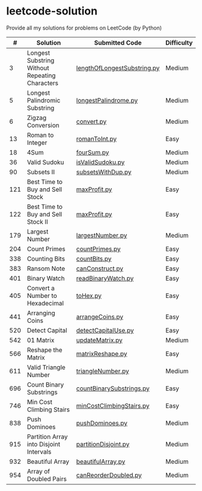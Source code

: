# leetcode-solution
Provide all my solutions for problems on LeetCode (by Python)

|#    |Solution            |Submitted Code  |Difficulty |
|---  |---                 |---             |---        |
|3|Longest Substring Without Repeating Characters|[lengthOfLongestSubstring.py](https://github.com/Hi-dlwlrma/leetcode-solution/blob/main/solutions/python/LongestSubstringWithoutRepeatingCharacters/lengthOfLongestSubstring.py)|Medium|
|5|Longest Palindromic Substring|[longestPalindrome.py](https://github.com/Hi-dlwlrma/leetcode-solution/blob/main/solutions/python/LongestPalindromicSubstring/longestPalindrome.py)|Medium|
|6|Zigzag Conversion|[convert.py](https://github.com/Hi-dlwlrma/leetcode-solution/blob/main/solutions/python/ZigZagConversion/convert.py)|Medium|
|13|Roman to Integer|[romanToInt.py](https://github.com/Hi-dlwlrma/leetcode-solution/blob/main/solutions/python/RomantoInteger/romanToInt.py)|Easy|
|18|4Sum|[fourSum.py](https://github.com/Hi-dlwlrma/leetcode-solution/blob/main/solutions/python/4Sum/fourSum.py)|Medium|
|36|Valid Sudoku|[isValidSudoku.py](https://github.com/Hi-dlwlrma/leetcode-solution/blob/main/solutions/python/ValidSudoku/isValidSudoku.py)|Medium|
|90|Subsets II|[subsetsWithDup.py](https://github.com/Hi-dlwlrma/leetcode-solution/blob/main/solutions/python/SubsetsII/subsetsWithDup.py)|Medium|
|121|Best Time to Buy and Sell Stock|[maxProfit.py](https://github.com/Hi-dlwlrma/leetcode-solution/blob/main/solutions/python/BestTimetoBuyandSellStock/maxProfit.py)|Easy|
|122|Best Time to Buy and Sell Stock II|[maxProfit.py](https://github.com/Hi-dlwlrma/leetcode-solution/blob/main/solutions/python/BestTimetoBuyandSellStockII/maxProfit.py)|Easy|
|179|Largest Number|[largestNumber.py](https://github.com/Hi-dlwlrma/leetcode-solution/blob/main/solutions/python/LargestNumber/largestNumber.py)|Medium|
|204|Count Primes|[countPrimes.py](https://github.com/Hi-dlwlrma/leetcode-solution/blob/main/solutions/python/CountPrimes/countPrimes.py)|Easy|
|338|Counting Bits|[countBits.py](https://github.com/Hi-dlwlrma/leetcode-solution/blob/main/solutions/python/CountingBits/countBits.py)|Easy|
|383|Ransom Note|[canConstruct.py](https://github.com/Hi-dlwlrma/leetcode-solution/blob/main/solutions/python/RansomNote/canConstruct.py)|Easy|
|401|Binary Watch|[readBinaryWatch.py](https://github.com/Hi-dlwlrma/leetcode-solution/blob/main/solutions/python/BinaryWatch/readBinaryWatch.py)|Easy|
|405|Convert a Number to Hexadecimal|[toHex.py](https://github.com/Hi-dlwlrma/leetcode-solution/blob/main/solutions/python/ConvertaNumbertoHexadecimal/toHex.py)|Easy|
|441|Arranging Coins|[arrangeCoins.py](https://github.com/Hi-dlwlrma/leetcode-solution/blob/main/solutions/python/ArrangingCoins/arrangeCoins.py)|Easy|
|520|Detect Capital|[detectCapitalUse.py](https://github.com/Hi-dlwlrma/leetcode-solution/blob/main/solutions/python/DetectCapital/detectCapitalUse.py)|Easy|
|542|01 Matrix|[updateMatrix.py](https://github.com/Hi-dlwlrma/leetcode-solution/blob/main/solutions/python/01Matrix/updateMatrix.py)|Medium|
|566|Reshape the Matrix|[matrixReshape.py](https://github.com/Hi-dlwlrma/leetcode-solution/blob/main/solutions/python/ReshapetheMatrix/matrixReshape.py)|Easy|
|611|Valid Triangle Number|[triangleNumber.py](https://github.com/Hi-dlwlrma/leetcode-solution/blob/main/solutions/python/ValidTriangleNumber/triangleNumber.py)|Medium|
|696|Count Binary Substrings|[countBinarySubstrings.py](https://github.com/Hi-dlwlrma/leetcode-solution/blob/main/solutions/python/CountBinarySubstrings/countBinarySubstrings.py)|Easy|
|746|Min Cost Climbing Stairs|[minCostClimbingStairs.py](https://github.com/Hi-dlwlrma/leetcode-solution/blob/main/solutions/python/MinCostClimbingStairs/minCostClimbingStairs.py)|Easy|
|838|Push Dominoes|[pushDominoes.py](https://github.com/Hi-dlwlrma/leetcode-solution/blob/main/solutions/python/PushDominoes/pushDominoes.py)|Medium|
|915|Partition Array into Disjoint Intervals|[partitionDisjoint.py](https://github.com/Hi-dlwlrma/leetcode-solution/blob/main/solutions/python/PartitionArrayintoDisjointIntervals/partitionDisjoint.py)|Medium|
|932|Beautiful Array|[beautifulArray.py](https://github.com/Hi-dlwlrma/leetcode-solution/blob/main/solutions/python/BeautifulArray/beautifulArray.py)|Medium|
|954|Array of Doubled Pairs|[canReorderDoubled.py](https://github.com/Hi-dlwlrma/leetcode-solution/blob/main/solutions/python/ArrayofDoubledPairs/canReorderDoubled.py)|Medium|
